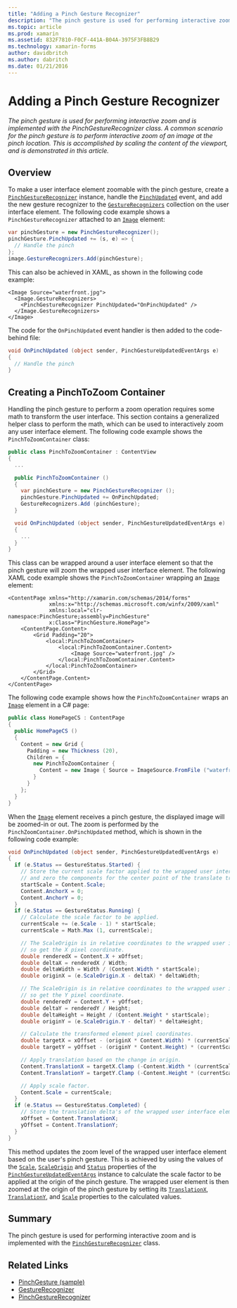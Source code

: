 ```yaml
---
title: "Adding a Pinch Gesture Recognizer"
description: "The pinch gesture is used for performing interactive zoom and is implemented with the PinchGestureRecognizer class. A common scenario for the pinch gesture is to perform interactive zoom of an image at the pinch location. This is accomplished by scaling the content of the viewport, and is demonstrated in this article."
ms.topic: article
ms.prod: xamarin
ms.assetid: 832F7810-F0CF-441A-B04A-3975F3FB8B29
ms.technology: xamarin-forms
author: davidbritch
ms.author: dabritch
ms.date: 01/21/2016
---
```


# Adding a Pinch Gesture Recognizer

_The pinch gesture is used for performing interactive zoom and is implemented with the PinchGestureRecognizer class. A common scenario for the pinch gesture is to perform interactive zoom of an image at the pinch location. This is accomplished by scaling the content of the viewport, and is demonstrated in this article._

## Overview

To make a user interface element zoomable with the pinch gesture, create a [`PinchGestureRecognizer`](https://developer.xamarin.com/api/type/Xamarin.Forms.PinchGestureRecognizer/) instance, handle the [`PinchUpdated`](https://developer.xamarin.com/api/event/Xamarin.Forms.PinchGestureRecognizer.PinchUpdated/) event, and add the new gesture recognizer to the [`GestureRecognizers`](https://developer.xamarin.com/api/property/Xamarin.Forms.View.GestureRecognizers/) collection on the user interface element. The following code example shows a `PinchGestureRecognizer` attached to an [`Image`](https://developer.xamarin.com/api/type/Xamarin.Forms.Image/) element:

```csharp
var pinchGesture = new PinchGestureRecognizer();
pinchGesture.PinchUpdated += (s, e) => {
  // Handle the pinch
};
image.GestureRecognizers.Add(pinchGesture);
```

This can also be achieved in XAML, as shown in the following code example:

```xaml
<Image Source="waterfront.jpg">
  <Image.GestureRecognizers>
    <PinchGestureRecognizer PinchUpdated="OnPinchUpdated" />
  </Image.GestureRecognizers>
</Image>
```

The code for the `OnPinchUpdated` event handler is then added to the code-behind file:

```csharp
void OnPinchUpdated (object sender, PinchGestureUpdatedEventArgs e)
{
  // Handle the pinch
}
```

## Creating a PinchToZoom Container

Handling the pinch gesture to perform a zoom operation requires some math to transform the user interface. This section contains a generalized helper class to perform the math, which can be used to interactively zoom any user interface element. The following code example shows the `PinchToZoomContainer` class:

```csharp
public class PinchToZoomContainer : ContentView
{
  ...

  public PinchToZoomContainer ()
  {
    var pinchGesture = new PinchGestureRecognizer ();
    pinchGesture.PinchUpdated += OnPinchUpdated;
    GestureRecognizers.Add (pinchGesture);
  }

  void OnPinchUpdated (object sender, PinchGestureUpdatedEventArgs e)
  {
    ...
  }
}
```

This class can be wrapped around a user interface element so that the pinch gesture will zoom the wrapped user interface element. The following XAML code example shows the `PinchToZoomContainer` wrapping an [`Image`](https://developer.xamarin.com/api/type/Xamarin.Forms.Image/) element:

```xaml
<ContentPage xmlns="http://xamarin.com/schemas/2014/forms"
			 xmlns:x="http://schemas.microsoft.com/winfx/2009/xaml"
			 xmlns:local="clr-namespace:PinchGesture;assembly=PinchGesture"
			 x:Class="PinchGesture.HomePage">
	<ContentPage.Content>
		<Grid Padding="20">
			<local:PinchToZoomContainer>
				<local:PinchToZoomContainer.Content>
					<Image Source="waterfront.jpg" />
				</local:PinchToZoomContainer.Content>
			</local:PinchToZoomContainer>
		</Grid>
	</ContentPage.Content>
</ContentPage>
```

The following code example shows how the `PinchToZoomContainer` wraps an [`Image`](https://developer.xamarin.com/api/type/Xamarin.Forms.Image/) element in a C# page:

```csharp
public class HomePageCS : ContentPage
{
  public HomePageCS ()
  {
    Content = new Grid {
      Padding = new Thickness (20),
      Children = {
        new PinchToZoomContainer {
          Content = new Image { Source = ImageSource.FromFile ("waterfront.jpg") }
        }
      }
    };
  }
}
```

When the [`Image`](https://developer.xamarin.com/api/type/Xamarin.Forms.Image/) element receives a pinch gesture, the displayed image will be zoomed-in or out. The zoom is performed by the `PinchZoomContainer.OnPinchUpdated` method, which is shown in the following code example:

```csharp
void OnPinchUpdated (object sender, PinchGestureUpdatedEventArgs e)
{
  if (e.Status == GestureStatus.Started) {
    // Store the current scale factor applied to the wrapped user interface element,
    // and zero the components for the center point of the translate transform.
    startScale = Content.Scale;
    Content.AnchorX = 0;
    Content.AnchorY = 0;
  }
  if (e.Status == GestureStatus.Running) {
    // Calculate the scale factor to be applied.
    currentScale += (e.Scale - 1) * startScale;
    currentScale = Math.Max (1, currentScale);

    // The ScaleOrigin is in relative coordinates to the wrapped user interface element,
    // so get the X pixel coordinate.
    double renderedX = Content.X + xOffset;
    double deltaX = renderedX / Width;
    double deltaWidth = Width / (Content.Width * startScale);
    double originX = (e.ScaleOrigin.X - deltaX) * deltaWidth;

    // The ScaleOrigin is in relative coordinates to the wrapped user interface element,
    // so get the Y pixel coordinate.
    double renderedY = Content.Y + yOffset;
    double deltaY = renderedY / Height;
    double deltaHeight = Height / (Content.Height * startScale);
    double originY = (e.ScaleOrigin.Y - deltaY) * deltaHeight;

    // Calculate the transformed element pixel coordinates.
    double targetX = xOffset - (originX * Content.Width) * (currentScale - startScale);
    double targetY = yOffset - (originY * Content.Height) * (currentScale - startScale);

    // Apply translation based on the change in origin.
    Content.TranslationX = targetX.Clamp (-Content.Width * (currentScale - 1), 0);
    Content.TranslationY = targetY.Clamp (-Content.Height * (currentScale - 1), 0);

    // Apply scale factor.
    Content.Scale = currentScale;
  }
  if (e.Status == GestureStatus.Completed) {
    // Store the translation delta's of the wrapped user interface element.
    xOffset = Content.TranslationX;
    yOffset = Content.TranslationY;
  }
}
```

This method updates the zoom level of the wrapped user interface element based on the user's pinch gesture. This is achieved by using the values of the [`Scale`](https://developer.xamarin.com/api/property/Xamarin.Forms.PinchGestureUpdatedEventArgs.Scale/), [`ScaleOrigin`](https://developer.xamarin.com/api/property/Xamarin.Forms.PinchGestureUpdatedEventArgs.ScaleOrigin/) and [`Status`](https://developer.xamarin.com/api/property/Xamarin.Forms.PinchGestureUpdatedEventArgs.Status/) properties of the [`PinchGestureUpdatedEventArgs`](https://developer.xamarin.com/api/type/Xamarin.Forms.PinchGestureUpdatedEventArgs/) instance to calculate the scale factor to be applied at the origin of the pinch gesture. The wrapped user element is then zoomed at the origin of the pinch gesture by setting its [`TranslationX`](https://developer.xamarin.com/api/property/Xamarin.Forms.VisualElement.TranslationX/), [`TranslationY`](https://developer.xamarin.com/api/property/Xamarin.Forms.VisualElement.TranslationY/), and [`Scale`](https://developer.xamarin.com/api/property/Xamarin.Forms.VisualElement.Scale/) properties to the calculated values.

## Summary

The pinch gesture is used for performing interactive zoom and is implemented with the [`PinchGestureRecognizer`](https://developer.xamarin.com/api/type/Xamarin.Forms.PinchGestureRecognizer/) class.


## Related Links

- [PinchGesture (sample)](https://developer.xamarin.com/samples/xamarin-forms/WorkingWithGestures/PinchGesture/)
- [GestureRecognizer](https://developer.xamarin.com/api/type/Xamarin.Forms.GestureRecognizer/)
- [PinchGestureRecognizer](https://developer.xamarin.com/api/type/Xamarin.Forms.PinchGestureRecognizer/)
